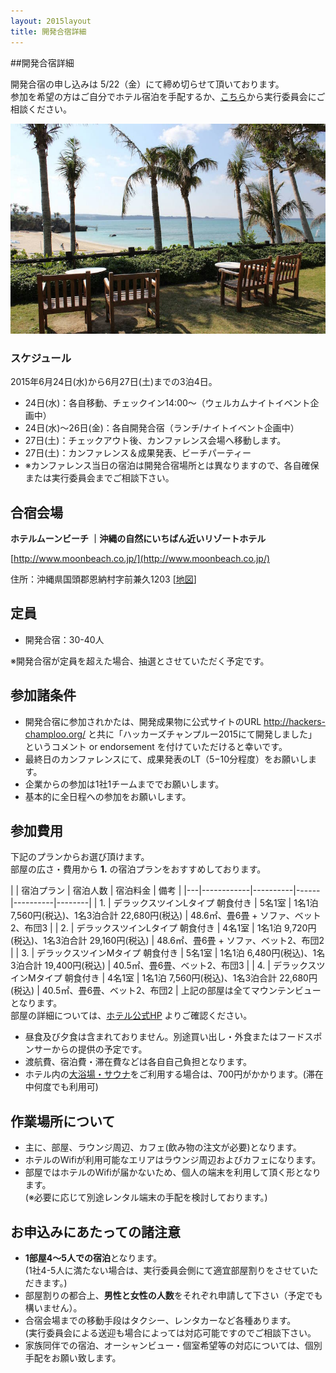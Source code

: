 ```yaml
---
layout: 2015layout
title: 開発合宿詳細
---
```



##開発合宿詳細


<p id="entry-limit-camp">
開発合宿の申し込みは 5/22（金）にて締め切らせて頂いております。<br>
参加を希望の方はご自分でホテル宿泊を手配するか、<a href="https://docs.google.com/forms/d/1MGJ4bVv8hpyXeLjvcGzZDpl838ZGHPA_plLqX_BJSbA/viewform">こちら</a>から実行委員会にご相談ください。<br>
</p>


![ビーチ](/img/2015/10380093_833368010035660_8287129429356879107_o.jpg)


### スケジュール

2015年6月24日(水)から6月27日(土)までの3泊4日。

* 24日(水)：各自移動、チェックイン14:00〜（ウェルカムナイトイベント企画中）
* 24日(水)〜26日(金)：各自開発合宿（ランチ/ナイトイベント企画中）
* 27日(土)：チェックアウト後、カンファレンス会場へ移動します。
* 27日(土)：カンファレンス＆成果発表、ビーチパーティー
* ※カンファレンス当日の宿泊は開発合宿場所とは異なりますので、各自確保または実行委員会までご相談下さい。

## 合宿会場

**ホテルムーンビーチ ｜沖縄の自然にいちばん近いリゾートホテル**

[http://www.moonbeach.co.jp/](http://www.moonbeach.co.jp/)

住所：沖縄県国頭郡恩納村字前兼久1203 [[地図](https://goo.gl/maps/gYnXL)]

## 定員

* 開発合宿：30-40人

※開発合宿が定員を超えた場合、抽選とさせていただく予定です。

## 参加諸条件

* 開発合宿に参加されかたは、開発成果物に公式サイトのURL http://hackers-champloo.org/ と共に「ハッカーズチャンプルー2015にて開発しました」というコメント or endorsement を付けていただけると幸いです。
* 最終日のカンファレンスにて、成果発表のLT（5−10分程度）をお願いします。
* 企業からの参加は1社1チームまででお願いします。
* 基本的に全日程への参加をお願いします。


## 参加費用
下記のプランからお選び頂けます。  
部屋の広さ・費用から **1.** の宿泊プランをおすすめしております。  

|   | 宿泊プラン     | 宿泊人数 | 宿泊料金 | 備考 |
|---|------------|----------|------|----------|--------|
| 1. | デラックスツインLタイプ 朝食付き | 5名1室 | 1名1泊 7,560円(税込)、1名3泊合計 22,680円(税込) | 48.6㎡、畳6畳 + ソファ、ベット2、布団3 |
| 2. | デラックスツインLタイプ 朝食付き | 4名1室 | 1名1泊 9,720円(税込)、1名3泊合計 29,160円(税込) | 48.6㎡、畳6畳 + ソファ、ベット2、布団2 | 
| 3. | デラックスツインMタイプ 朝食付き | 5名1室 | 1名1泊 6,480円(税込)、1名3泊合計 19,400円(税込) | 40.5㎡、畳6畳、ベット2、布団3 |
| 4. | デラックスツインMタイプ 朝食付き | 4名1室 | 1名1泊 7,560円(税込)、1名3泊合計 22,680円(税込) | 40.5㎡、畳6畳、ベット2、布団2 | 
上記の部屋は全てマウンテンビューとなります。  
部屋の詳細については、[ホテル公式HP](http://www.moonbeach.co.jp/guest_room/deluxe_twin/) よりご確認ください。  

* 昼食及び夕食は含まれておりません。別途買い出し・外食またはフードスポンサーからの提供の予定です。
* 渡航費、宿泊費・滞在費などは各自自己負担となります。
* ホテル内の[大浴場・サウナ](http://www.moonbeach.co.jp/relaxation/)をご利用する場合は、700円がかかります。(滞在中何度でも利用可)

## 作業場所について

* 主に、部屋、ラウンジ周辺、カフェ(飲み物の注文が必要)となります。
* ホテルのWifiが利用可能なエリアはラウンジ周辺およびカフェになります。
* 部屋ではホテルのWifiが届かないため、個人の端末を利用して頂く形となります。  
  (※必要に応じて別途レンタル端末の手配を検討しております。)

## お申込みにあたっての諸注意

* **1部屋4〜5人での宿泊**となります。  
  (1社4-5人に満たない場合は、実行委員会側にて適宜部屋割りをさせていただきます。)
* 部屋割りの都合上、**男性と女性の人数**をそれぞれ申請して下さい（予定でも構いません）。
* 合宿会場までの移動手段はタクシー、レンタカーなど各種あります。  
  (実行委員会による送迎も場合によっては対応可能ですのでご相談下さい。
* 家族同伴での宿泊、オーシャンビュー・個室希望等の対応については、個別手配をお願い致します。

